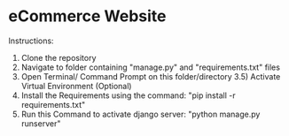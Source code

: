 # eCommerce Website

Instructions:

1) Clone the repository
2) Navigate to folder containing "manage.py" and "requirements.txt" files
3) Open Terminal/ Command Prompt on this folder/directory
3.5) Activate Virtual Environment (Optional)
4) Install the Requirements using the command: "pip install -r requirements.txt"
5) Run this Command to activate django server: "python manage.py runserver"

